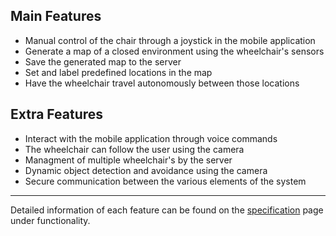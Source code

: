 ## Main Features
* Manual control of the chair through a joystick in the mobile application
* Generate a map of a closed environment using the wheelchair's sensors
* Save the generated map to the server
* Set and label predefined locations in the map
* Have the wheelchair travel autonomously between those locations

## Extra Features

* Interact with the mobile application through voice commands
* The wheelchair can follow the user using the camera
* Managment of multiple wheelchair's by the server
* Dynamic object detection and avoidance using the camera
* Secure communication between the various elements of the system

---

Detailed information of each feature can be found on the [specification](../specification/functionality.md) page under functionality.